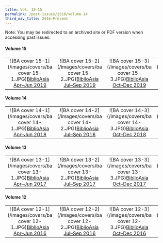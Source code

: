 ```yaml
---
title: Vol. 12–15
permalink: /past-issues/2018/volume-14
third_nav_title: 2016–Present
---
```

Note: You may be redirected to an archived site or PDF version when accessing past issues.
#### Volume 15
|                                                              |                                                              |                                                              |                                                              |
| :----------------------------------------------------------: | :----------------------------------------------------------: | :----------------------------------------------------------: | :----------------------------------------------------------: |
| ![BA cover 15-1](/images/covers/ba cover 15-1.JPG)[BiblioAsia Apr–Jun 2019](http://www.nlb.gov.sg/biblioasia/vol-15-issue-1/) | ![BA cover 15-2](/images/covers/ba cover 15-2.JPG)[BiblioAsia Jul–Sep 2019](http://www.nlb.gov.sg/biblioasia/home-page/) | ![BA cover 15-3](/images/covers/ba cover 15-3.JPG)[BiblioAsia Oct–Dec 2019](http://www.nlb.gov.sg/biblioasia/vol-15-issue-3/) | ![BA cover 15-4](/images/covers/ba cover 15-4.JPG)[BiblioAsia Jan–Mar 2019](http://www.nlb.gov.sg/biblioasia/category/vol-15-issue-4/) |

#### Volume 14
|                                                              |                                                              |                                                              |                                                              |
| :----------------------------------------------------------: | :----------------------------------------------------------: | :----------------------------------------------------------: | :----------------------------------------------------------: |
| ![BA cover 14-1](/images/covers/ba cover 14-1.JPG)[BiblioAsia Apr–Jun 2018](http://www.nlb.gov.sg/biblioasia/vol-14-issue-1-apr-jun-2018/) | ![BA cover 14-2](/images/covers/ba cover 14-2.JPG)[BiblioAsia Jul–Sep 2018](http://www.nlb.gov.sg/biblioasia/past-issues/vol-14-issue-2-jul-sep-2018/) | ![BA cover 14-3](/images/covers/ba cover 14-3.JPG)[BiblioAsia Oct–Dec 2018](http://www.nlb.gov.sg/biblioasia/vol-14-issue-3/) | ![BA cover 14-4](/images/covers/ba cover 14-4.JPG)[BiblioAsia Jan–Mar 2019](http://www.nlb.gov.sg/biblioasia/vol-14-issue-4/) |

####  Volume 13
|                                                              |                                                              |                                                              |                                                              |
| :----------------------------------------------------------: | :----------------------------------------------------------: | :----------------------------------------------------------: | :----------------------------------------------------------: |
| ![BA cover 13-1](/images/covers/ba cover 13-1.JPG)[BiblioAsia Apr–Jun 2017](http://www.nlb.gov.sg/biblioasia/volume-13-issue-1-may-to-jul-2017/) | ![BA cover 13-2](/images/covers/ba cover 13-2.JPG)[BiblioAsia Jul–Sep 2017](http://www.nlb.gov.sg/biblioasia/vol-13-issue-2-jul-sept-2017/) | ![BA cover 13-3](/images/covers/ba cover 13-3.JPG)[BiblioAsia Oct–Dec 2017](http://www.nlb.gov.sg/biblioasia/vol13-issue-3/) | ![BA cover 13-4](/images/covers/ba cover 13-4.JPG)[BiblioAsia Jan–Mar 2018](http://www.nlb.gov.sg/biblioasia/vol-13-issue-4/) |

####  Volume 12
|                                                              |                                                              |                                                              |                                                              |
| :----------------------------------------------------------: | :----------------------------------------------------------: | :----------------------------------------------------------: | :----------------------------------------------------------: |
| ![BA cover 12-1](/images/covers/ba cover 12-1.JPG)[BiblioAsia   Apr–Jun 2016](http://www.nlb.gov.sg/biblioasia/vol-12-issue-1-april-jun-2016/) | ![BA cover 12-2](/images/covers/ba cover 12-2.JPG)[BiblioAsia   Jul–Sep 2016](http://www.nlb.gov.sg/biblioasia/vol-12-issue-2-jul-sep-2016/) | ![BA cover 12-3](/images/covers/ba cover 12-3.JPG)[BiblioAsia Oct–Dec 2016](http://www.nlb.gov.sg/biblioasia/vol-12-issue-3-oct-dec-2016/) | ![BA cover 12-4](/images/covers/ba cover 12-4.JPG)[BiblioAsia Jan–Mar 2017](http://www.nlb.gov.sg/biblioasia/volume-12-issue-4-jan-mar-2017/) |

